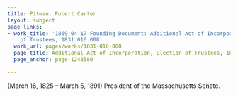 ```yaml
---
title: Pitman, Robert Carter
layout: subject
page_links:
- work_title: '1869-04-17 Founding Document: Additional Act of Incorporation, Election
    of Trustees, 1831.010.008'
  work_url: pages/works/1831-010-008
  page_title: Additional Act of Incorporation, Election of Trustees, 1869 (page 004)
  page_anchor: page-1248580

---
```

<p> (March 16, 1825 – March 5, 1891) President of the Massachusetts Senate.</p>